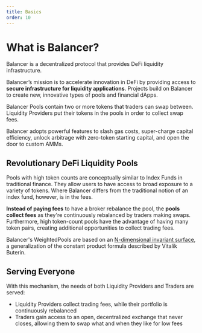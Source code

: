 ```yaml
---
title: Basics
order: 10
---
```


# What is Balancer?

Balancer is a decentralized protocol that provides DeFi liquidity infrastructure.

Balancer’s mission is to accelerate innovation in DeFi by providing access to **secure infrastructure for liquidity applications**. Projects build on Balancer to create new, innovative types of pools and financial dApps.

Balancer Pools contain two or more tokens that traders can swap between. Liquidity Providers put their tokens in the pools in order to collect swap fees.

Balancer adopts powerful features to slash gas costs, super-charge capital efficiency, unlock arbitrage with zero-token starting capital, and open the door to custom AMMs.

## Revolutionary DeFi Liquidity Pools

Pools with high token counts are conceptually similar to Index Funds in traditional finance. They allow users to have access to broad exposure to a variety of tokens. Where Balancer differs from the traditional notion of an index fund, however, is in the fees.

**Instead of paying fees** to have a broker rebalance the pool, the **pools collect fees** as they're continuously rebalanced by traders making swaps. Furthermore, high token-count pools have the advantage of having many token pairs, creating additional opportunities to collect trading fees.

Balancer's WeightedPools are based on an [N-dimensional invariant surface](https://balancer.finance/whitepaper/), a generalization of the constant product formula described by Vitalik Buterin.

## Serving Everyone

With this mechanism, the needs of both Liquidity Providers and Traders are served:

* Liquidity Providers collect trading fees, while their portfolio is continuously rebalanced
* Traders gain access to an open, decentralized exchange that never closes, allowing them to swap what and when they like for low fees